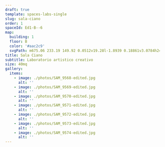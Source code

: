 ```yaml
---
draft: true
template: spaces-labs-single
slug: sala-ciano
order: 1
spaceId: Ed1-B--6
map: 
  building: 1
  floor: B
  color: '#aac2c9'
  svgPath: m675.06 233.19 149.92 0.0512v19.28l-1.8939 0.18861v3.0784h24.937l-0.12597 103.51-187.39-0.26644v-103.03h14.686z
title: Sala Ciano
subtitle: Laboratorio artistico creativo
size: 40mq
gallery:
  items:
    - image: ./photos/SAM_9568-edited.jpg
      alt: ''
    - image: ./photos/SAM_9569-edited.jpg
      alt: ''
    - image: ./photos/SAM_9570-edited.jpg
      alt: ''
    - image: ./photos/SAM_9571-edited.jpg
      alt: ''
    - image: ./photos/SAM_9572-edited.jpg
      alt: ''
    - image: ./photos/SAM_9573-edited.jpg
      alt: ''
    - image: ./photos/SAM_9574-edited.jpg
      alt: ''
---
```

